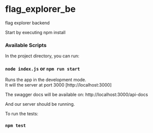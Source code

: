 # flag_explorer_be
flag explorer backend

Start by executing npm install 

### Available Scripts

In the project directory, you can run:

### `node index.js` or `npm run start`

Runs the app in the development mode.\
It will the server at port 3000 [http://localhost:3000]

The swagger docs will be available on:
http://localhost:3000/api-docs

And our server should be running.

To run the tests:

### `npm test`
